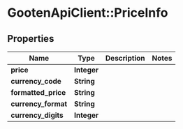 # GootenApiClient::PriceInfo

## Properties
Name | Type | Description | Notes
------------ | ------------- | ------------- | -------------
**price** | **Integer** |  | 
**currency_code** | **String** |  | 
**formatted_price** | **String** |  | 
**currency_format** | **String** |  | 
**currency_digits** | **Integer** |  | 



